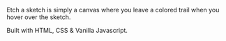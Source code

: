 Etch a sketch is simply a canvas where you leave a colored trail when you hover over the sketch.

Built with HTML, CSS & Vanilla Javascript. 
